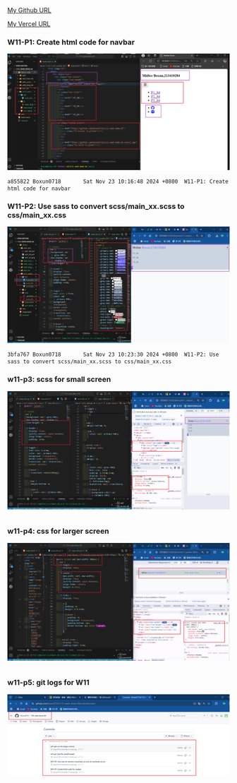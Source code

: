 [My Github URL](https://github.com/Boxun0718/1131-sweb-demo-84)

[My Vercel URL](https://1131-sweb-demo-84.vercel.app/)

### W11-P1: Create html code for navbar

![](w11-p1.png)

```
a855822 Boxun0718       Sat Nov 23 10:16:48 2024 +0800  W11-P1: Create html code for navbar
```

### W11-P2: Use sass to convert scss/main_xx.scss to css/main_xx.css

![](w11-p2.png)

```
3bfa767 Boxun0718       Sat Nov 23 10:23:30 2024 +0800  W11-P2: Use sass to convert scss/main_xx.scss to css/main_xx.css
```

### w11-p3: scss for small screen

![](w11-p3.png)

```

```

### w11-p4: css for larger screen

![](w11-p4.png)

```

```

### w11-p5: git logs for W11

![](w11-logs.png)

